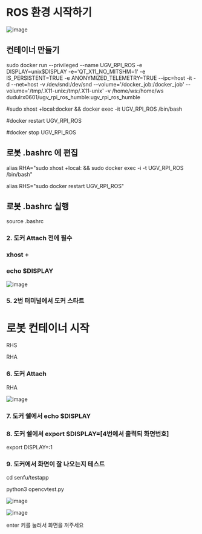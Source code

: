 # ROS 환경 시작하기

![image](https://github.com/user-attachments/assets/2fb09f56-4191-472b-a85c-dce99cb7448a)

## 컨테이너 만들기

sudo docker run --privileged --name UGV_RPI_ROS -e DISPLAY=unix$DISPLAY -e='QT_X11_NO_MITSHM=1' -e IS_PERSISTENT=TRUE -e ANONYMIZED_TELEMETRY=TRUE --ipc=host -it -d --net=host -v /dev/snd:/dev/snd --volume='/docker_job:/docker_job' --volume='/tmp/.X11-unix:/tmp/.X11-unix' -v /home/ws:/home/ws dudulrx0601/ugv_rpi_ros_humble:ugv_rpi_ros_humble

#sudo xhost +local:docker && docker exec -it UGV_RPI_ROS /bin/bash

#docker restart UGV_RPI_ROS

#docker stop UGV_RPI_ROS

## 로봇 .bashrc 에 편집

alias RHA="sudo xhost +local: &&  sudo docker exec -i -t UGV_RPI_ROS /bin/bash"

alias RHS="sudo docker restart UGV_RPI_ROS"

## 로봇 .bashrc 실행

source .bashrc



### 2. 도커 Attach 전에 필수

###  xhost +

###  echo $DISPLAY

![image](https://github.com/user-attachments/assets/06b087a6-38c0-44ba-b5a4-617c2143281b)


### 5. 2번 터미널에서 도커 스타트

# 로봇 컨테이너 시작

RHS

RHA

### 6.  도커 Attach 

RHA

![image](https://github.com/user-attachments/assets/cd058db1-1302-4651-a8e2-0907674880f5)


### 7. 도커 쉘에서 echo $DISPLAY

### 8. 도커 쉘에서 export $DISPLAY=[4번에서 출력되 화면번호]

export DISPLAY=:1

### 9. 도커에서 화면이 잘 나오는지 테스트

cd senfu/testapp

python3 opencvtest.py

![image](https://github.com/user-attachments/assets/b33e2432-c596-4afc-854c-8002de57af6b)

![image](https://github.com/user-attachments/assets/5ce096eb-526b-448a-ab69-c52779eda3ca)

enter 키를 눌러서 화면을 꺼주세요




